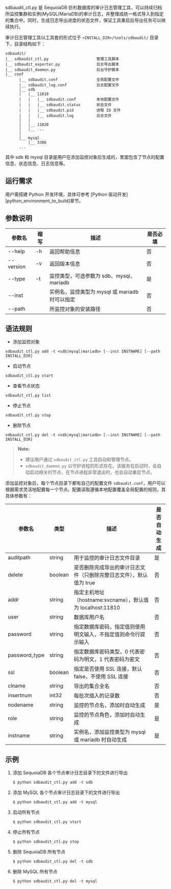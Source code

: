 sdbaudit_ctl.py 是 SequoiaDB 巨杉数据库的审计日志管理工具，可以持续归档所监控集群和实例(MySQL/MariaDB)的审计日志，并整理成统一格式导入到指定的集合中。同时，生成日志导出进度的状态文件，保证工具重启后导出任务可以继续执行。

审计日志管理工具以工具套的形式位于 `<INSTALL_DIR>/tools/sdbaudit/` 目录下，目录结构如下：<br>

```lang-text
sdbaudit/
|__ sdbaudit_ctl.py                     管理工具脚本
|__ sdbaudit_exporter.py                日志导出脚本
|__ sdbaudit_daemon.py                  后台守护脚本
|__ conf                             
      |__ sdbaudit.conf                 全局配置文件
      |__ sdbaudit_log.conf             日志配置文件
      |__ sdb       
      |   |__ 11810                     
      |   |   |__ sdbaudit.conf         本地配置文件
      |   |   |__ sdbaudit.status       状态文件
      |   |   |__ sdbaudit.pid          进程 ID 文件
      |   |   |__ sdbaudit.log          日志文件
      |   |
      |   |__ 11820
      |   |__ ...
      |
      |__ mysql                         
          |__ 3306
      ...
```

其中 sdb 和 mysql 目录是用户在添加监控对象后生成的，里面包含了节点的配置信息、状态信息、日志信息等。

运行需求
----

用户需搭建 Python 开发环境，具体可参考 [Python 驱动开发][python_environment_to_build]章节。

参数说明
----

| 参数名      | 缩写  | 描述                                              | 是否必填 |
| ----------- | ----- | ------------------------------------------------- | -------- |
| --help      |  -h   | 返回帮助信息                                      |    否    |
| --version   |  -v   | 返回版本信息                                      |    否    |
| --type      |  -t   | 监控类型，可选参数为 sdb、mysql、mariadb          |    是    |
| --inst      |       | 实例名，监控类型为 mysql 或 mariadb 时可以指定    |    否    |
| --path      |       | 所监控对象的安装路径                              |    否    |

语法规则
----

* 添加监控对象
```lang-text
sdbaudit_ctl.py add -t <sdb|mysql|mariadb> [--inst INSTNAME] [--path INSTALL_DIR]
```

* 启动节点
```lang-text
sdbaudit_ctl.py start
```

* 查看节点状态
```lang-text
sdbaudit_ctl.py list
```

* 停止节点
```lang-text
sdbaudit_ctl.py stop
```

* 删除节点
```lang-text
sdbaudit_ctl.py del -t <sdb|mysql|mariadb> [--inst INSTNAME] [--path INSTALL_DIR]
```

 > **Note:**
 > 
 > * 建议用户通过 `sdbaudit_ctl.py` 工具启动和管理节点。<br>
 > * `sdbaudit_daemon.py` 以守护进程的形式存在。该服务在启动时，会自动启动相关的节点，在节点进程异常退出时，也会自动重启节点。

添加监控对象后，每个节点目录下都有自己的配置文件 `sdbaudit.conf`，用户可以根据需求灵活地配置每一个节点。配置读取遵循本地配置覆盖全局配置的规则，其具体参数有：

|参数名|类型|描述|是否自动生成|
|----  |----|----|----|
|auditpath|string|用于监控的审计日志文件目录|是|
|delete|boolean|是否删除完成导出的审计日志文件（只删除完整日志文件），默认值为 true|否|
|addr|string|指定主机地址（hostname:svcname），默认值为 localhost:11810|否|
|user|string|数据库用户名|否|
|password|string|指定数据库密码，指定值则使用明文输入，不指定值则命令行提示输入|否|
|password_type|string|指定数据库密码类型，0 代表密码为明文，1 代表密码为密文|否|
|ssl|boolean|指定是否使用 SSL 连接，默认 false，不使用 SSL 连接|否|
|clname|string|导出的集合全名|否|
|insertnum|int32|每批次插入的记录数|否|
|nodename|string|监控的节点名，添加时自动生成|是|
|role |string|监控的节点角色，添加时自动生成|是|
|instname|string|实例名，添加监控类型为 mysql 或 mariadb 时自动生成|是|

示例
----

1. 添加 SequoiaDB 各个节点审计日志目录下的文件进行导出

   ```lang-bash
   $ python sdbaudit_ctl.py add -t sdb
   ```
   
2. 添加 MySQL 各个节点审计日志目录下的文件进行导出

   ```lang-bash
   $ python sdbaudit_ctl.py add -t mysql
   ```

3. 启动所有节点

   ```lang-bash
   $ python sdbaudit_ctl.py start
   ```
   
4. 停止所有节点

   ```lang-bash
   $ python sdbaudit_ctl.py stop
   ```
   
5. 删除 SequoiaDB 所有节点

   ```lang-bash
   $ python sdbaudit_ctl.py del -t sdb
   ```
   
6. 删除 MySQL 所有节点
   
   ```lang-bash
   $ python sdbaudit_ctl.py del -t mysql
   ```



[^_^]:
    本文使用的所有引用和链接
[python_environment_to_build]:manual/Database_Instance/Json_Instance/Development/python_driver/python_environment_to_build.md

